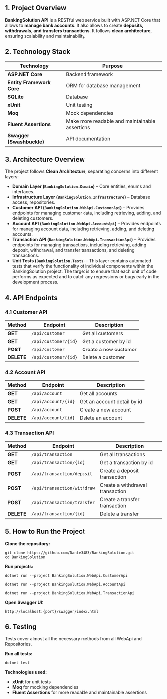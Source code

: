 ## **1. Project Overview**

**BankingSolution API** is a RESTful web service built with ASP.NET Core that allows to **manage bank accounts**. It also allows to create **deposits, withdrawals, and transfers transactions**. It follows **clean architecture**, ensuring scalability and maintainability.

## **2. Technology Stack**

| Technology                | Purpose                                        |
| ------------------------- | ---------------------------------------------- |
| **ASP.NET Core**          | Backend framework                              |
| **Entity Framework Core** | ORM for database management                    |
| **SQLite**                | Database                                       |
| **xUnit**                 | Unit testing                                   |
| **Moq**                   | Mock dependencies                              |
| **Fluent Assertions**     | Make more readable and maintainable assertions |
| **Swagger (Swashbuckle)** | API documentation                              |

## **3. Architecture Overview**

The project follows **Clean Architecture**, separating concerns into different layers:

- **Domain Layer (`BankingSolution.Domain`)** – Core entities, enums and interfaces.
- **Infrastructure Layer (`BankingSolution.Infrastructure`)** – Database access, repositories.
- **Customer API (`BankingSolution.WebApi.CustomerApi`)** – Provides endpoints for managing customer data, including retrieving, adding, and deleting customers.
- **Account API (`BankingSolution.WebApi.AccountApi`)** – Provides endpoints for managing account data, including retrieving, adding, and deleting accounts.
- **Transaction API (`BankingSolution.WebApi.TransactionApi`)** – Provides endpoints for managing transactions, including retrieving, adding deposit, withdrawal, and transfer transactions, and deleting transactions.
- **Unit Tests (`BankingSolution.Tests`)** - This layer contains automated tests that verify the functionality of individual components within the BankingSolution project. The target is to ensure that each unit of code performs as expected and to catch any regressions or bugs early in the development process.

## **4. API Endpoints**

### **4.1 Customer API**

| Method     | Endpoint             | Description           |
| ---------- | -------------------- | --------------------- |
| **GET**    | `/api/customer`      | Get all customers     |
| **GET**    | `/api/customer/{id}` | Get a customer by id  |
| **POST**   | `/api/customer`      | Create a new customer |
| **DELETE** | `/api/customer/{id}` | Delete a customer     |

### **4.2 Account API**

| Method     | Endpoint            | Description                 |
| ---------- | ------------------- | --------------------------- |
| **GET**    | `/api/account`      | Get all accounts            |
| **GET**    | `/api/account/{id}` | Get an account detail by id |
| **POST**   | `/api/account`      | Create a new account        |
| **DELETE** | `/api/account/{id}` | Delete an account           |

### **4.3 Transaction API**

| Method     | Endpoint                    | Description                     |
| ---------- | --------------------------- | ------------------------------- |
| **GET**    | `/api/transaction`          | Get all transactions            |
| **GET**    | `/api/transaction/{id}`     | Get a transaction by id         |
| **POST**   | `/api/transaction/deposit`  | Create a deposit transaction    |
| **POST**   | `/api/transaction/withdraw` | Create a withdrawal transaction |
| **POST**   | `/api/transaction/transfer` | Create a transfer transaction   |
| **DELETE** | `/api/transaction/{id}`     | Delete a transfer               |

## **5. How to Run the Project**

**Clone the repository:**

```
git clone https://github.com/Dante3483/BankingSolution.git
cd BankingSolution
```

**Run projects:**

```
dotnet run --project BankingSolution.WebApi.CustomerApi
```

```
dotnet run --project BankingSolution.WebApi.AccountApi
```

```
dotnet run --project BankingSolution.WebApi.TransactionApi
```

**Open Swagger UI:**

```
http://localhost:{port}/swagger/index.html
```

## **6. Testing**

Tests cover almost all the necessary methods from all WebApi and Repositories.

**Run all tests:**

```
dotnet test
```

**Technologies used:**

- **xUnit** for unit tests
- **Moq** for mocking dependencies
- **Fluent Assertions** for more readable and maintainable assertions
